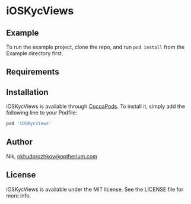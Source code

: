 # iOSKycViews

## Example

To run the example project, clone the repo, and run `pod install` from the Example directory first.

## Requirements

## Installation

iOSKycViews is available through [CocoaPods](https://cocoapods.org). To install
it, simply add the following line to your Podfile:

```ruby
pod 'iOSKycViews'
```

## Author

Nik, nkhudorozhkov@optherium.com

## License

iOSKycViews is available under the MIT license. See the LICENSE file for more info.
